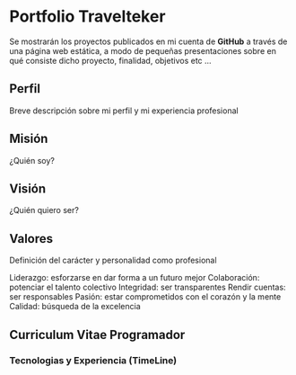 # Portfolio Travelteker

Se mostrarán los proyectos publicados en mi cuenta de **GitHub** a través de una página web estática, a modo de pequeñas presentaciones sobre en qué consiste dicho proyecto, finalidad, objetivos etc ...

## Perfil

Breve descripción sobre mi perfil y mi experiencia profesional

## Misión

¿Quién soy?

## Visión

¿Quién quiero ser?

## Valores

Definición del carácter y personalidad como profesional

Liderazgo: esforzarse en dar forma a un futuro  mejor
Colaboración: potenciar el talento colectivo
Integridad: ser transparentes
Rendir cuentas: ser responsables
Pasión: estar comprometidos con el corazón y la mente
Calidad: búsqueda de la excelencia

## Curriculum Vitae Programador

### Tecnologias y Experiencia (TimeLine)

